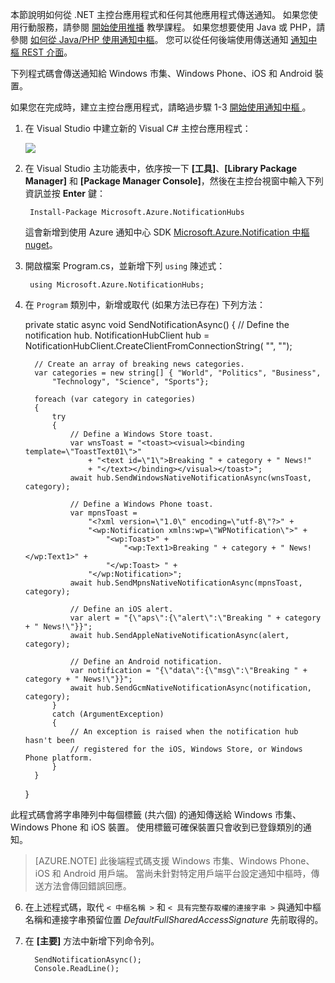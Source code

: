 本節說明如何從 .NET 主控台應用程式和任何其他應用程式傳送通知。
如果您使用行動服務，請參閱 [開始使用推播](mobile-services-dotnet-backend-windows-store-dotnet-get-started-push.md) 教學課程。 如果您想要使用 Java 或 PHP，請參閱 [如何從 Java/PHP 使用通知中樞](../articles/notification-hubs/notification-hubs-java-backend-how-to.md)。 您可以從任何後端使用傳送通知 [通知中樞 REST 介面](http://msdn.microsoft.com/library/windowsazure/dn223264.aspx)。

下列程式碼會傳送通知給 Windows 市集、Windows Phone、iOS 和 Android 裝置。

如果您在完成時，建立主控台應用程式，請略過步驟 1-3 [開始使用通知中樞 ][get-started]。

1. 在 Visual Studio 中建立新的 Visual C# 主控台應用程式：

    ![][13]

2. 在 Visual Studio 主功能表中，依序按一下 **[工具]**、**[Library Package Manager]** 和 **[Package Manager Console]**，然後在主控台視窗中輸入下列資訊並按 **Enter** 鍵：

        Install-Package Microsoft.Azure.NotificationHubs

    這會新增到使用 Azure 通知中心 SDK <a href="http://www.nuget.org/packages/Microsoft.Azure.NotificationHubs/">Microsoft.Azure.Notification 中樞 nuget</a>。

3. 開啟檔案 Program.cs，並新增下列 `using` 陳述式：

        using Microsoft.Azure.NotificationHubs;

4. 在 `Program` 類別中，新增或取代 (如果方法已存在) 下列方法：

     private static async void SendNotificationAsync()
     {
         // Define the notification hub.
         NotificationHubClient hub = 
             NotificationHubClient.CreateClientFromConnectionString(
                 "<connection string with full access>", "<hub name>");
    
         // Create an array of breaking news categories.
         var categories = new string[] { "World", "Politics", "Business", 
             "Technology", "Science", "Sports"};
    
         foreach (var category in categories)
         {
             try
             {
                 // Define a Windows Store toast.
                 var wnsToast = "<toast><visual><binding template=\"ToastText01\">" 
                     + "<text id=\"1\">Breaking " + category + " News!" 
                     + "</text></binding></visual></toast>";         
                 await hub.SendWindowsNativeNotificationAsync(wnsToast, category);
    
                 // Define a Windows Phone toast.
                 var mpnsToast =
                     "<?xml version=\"1.0\" encoding=\"utf-8\"?>" +
                     "<wp:Notification xmlns:wp=\"WPNotification\">" +
                         "<wp:Toast>" +
                             "<wp:Text1>Breaking " + category + " News!</wp:Text1>" +
                         "</wp:Toast> " +
                     "</wp:Notification>";         
                 await hub.SendMpnsNativeNotificationAsync(mpnsToast, category);
    
                 // Define an iOS alert.
                 var alert = "{\"aps\":{\"alert\":\"Breaking " + category + " News!\"}}";
                 await hub.SendAppleNativeNotificationAsync(alert, category);
    
                 // Define an Android notification.
                 var notification = "{\"data\":{\"msg\":\"Breaking " + category + " News!\"}}";
                 await hub.SendGcmNativeNotificationAsync(notification, category);
             }
             catch (ArgumentException)
             {
                 // An exception is raised when the notification hub hasn't been 
                 // registered for the iOS, Windows Store, or Windows Phone platform. 
             }
         }
      }

 此程式碼會將字串陣列中每個標籤 (共六個) 的通知傳送給 Windows 市集、Windows Phone 和 iOS 裝置。 使用標籤可確保裝置只會收到已登錄類別的通知。
 > [AZURE.NOTE] 此後端程式碼支援 Windows 市集、Windows Phone、iOS 和 Android 用戶端。 當尚未針對特定用戶端平台設定通知中樞時，傳送方法會傳回錯誤回應。 

6. 在上述程式碼，取代 `< 中樞名稱 >` 和 `< 具有完整存取權的連接字串 >` 與通知中樞名稱和連接字串預留位置 *DefaultFullSharedAccessSignature* 先前取得的。

7. 在 **[主要]** 方法中新增下列命令列。

         SendNotificationAsync();
         Console.ReadLine();






[from a console app]: #console 
[from mobile services]: #mobile-services 
[run the app and generate notifications]: #test-app 
[13]: ./media/notification-hubs-back-end/notification-hub-create-console-app.png 
[15]: ./media/notification-hubs-back-end/notification-hub-scheduler1.png 
[16]: ./media/notification-hubs-back-end/notification-hub-scheduler2.png 
[get-started]: ../articles/notification-hubs/notification-hubs-windows-store-dotnet-get-started.md 
[use notification hubs to send notifications to users]: ../articles/tutorial-notify-users-mobileservices.md 
[get started with mobile services]: /develop/mobile/tutorials/get-started/#create-new-service 
[wns object]: http://go.microsoft.com/fwlink/p/?LinkId=260591 
[notification hubs guidance]: http://msdn.microsoft.com/library/jj927170.aspx 
[notification hubs how-to for windows store]: http://msdn.microsoft.com/library/jj927172.aspx 
[notification hubs rest interface]: http://msdn.microsoft.com/library/windowsazure/dn223264.aspx 

